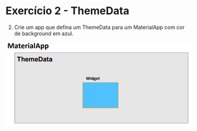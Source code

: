 # Exercício 2 - ThemeData

2. Crie um app que defina um ThemeData para um MaterialApp com
cor de background em azul.

<p align="center">
  <img src="image.png" alt="Exemplo ThemeData" />
</p>

